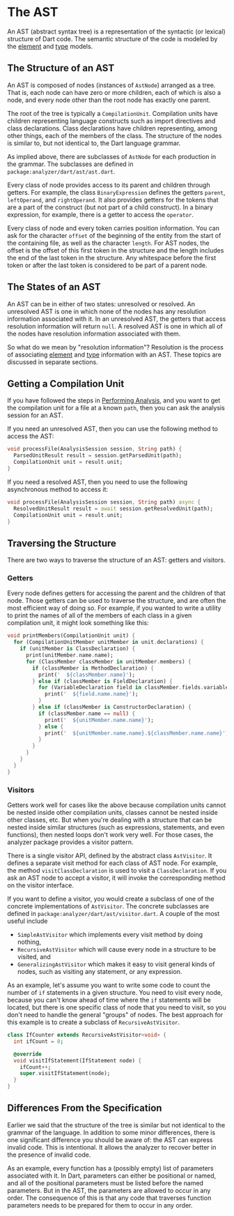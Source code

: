 # The AST

An AST (abstract syntax tree) is a representation of the syntactic (or lexical)
structure of Dart code. The semantic structure of the code is modeled by the
[element][element] and [type][type] models.

## The Structure of an AST

An AST is composed of nodes (instances of `AstNode`) arranged as a tree. That
is, each node can have zero or more children, each of which is also a node, and
every node other than the root node has exactly one parent.

The root of the tree is typically a `CompilationUnit`. Compilation units have
children representing language constructs such as import directives and class
declarations. Class declarations have children representing, among other things,
each of the members of the class. The structure of the nodes is similar to, but
not identical to, the Dart language grammar.

As implied above, there are subclasses of `AstNode` for each production in the
grammar. The subclasses are defined in `package:analyzer/dart/ast/ast.dart`.

Every class of node provides access to its parent and children through getters.
For example, the class `BinaryExpression` defines the getters `parent`,
`leftOperand`, and `rightOperand`. It also provides getters for the tokens that
are a part of the construct (but not part of a child construct). In a binary
expression, for example, there is a getter to access the `operator`.

Every class of node and every token carries position information. You can ask
for the character `offset` of the beginning of the entity from the start of the
containing file, as well as the character `length`. For AST nodes, the offset
is the offset of this first token in the structure and the length includes the
end of the last token in the structure. Any whitespace before the first token or
after the last token is considered to be part of a parent node.

## The States of an AST

An AST can be in either of two states: unresolved or resolved. An unresolved
AST is one in which none of the nodes has any resolution information associated
with it. In an unresolved AST, the getters that access resolution information
will return `null`. A resolved AST is one in which all of the nodes have
resolution information associated with them.

So what do we mean by "resolution information"? Resolution is the process of
associating [element][element] and [type][type] information with an AST. These
topics are discussed in separate sections.

## Getting a Compilation Unit

If you have followed the steps in [Performing Analysis][analysis], and you want
to get the compilation unit for a file at a known `path`, then you can ask the
analysis session for an AST.

If you need an unresolved AST, then you can use the following method to access
the AST:

```dart
void processFile(AnalysisSession session, String path) {
  ParsedUnitResult result = session.getParsedUnit(path);
  CompilationUnit unit = result.unit;
}
```

If you need a resolved AST, then you need to use the following asynchronous
method to access it:

```dart
void processFile(AnalysisSession session, String path) async {
  ResolvedUnitResult result = await session.getResolvedUnit(path);
  CompilationUnit unit = result.unit;
}
```

## Traversing the Structure

There are two ways to traverse the structure of an AST: getters and visitors.

### Getters

Every node defines getters for accessing the parent and the children of that
node. Those getters can be used to traverse the structure, and are often the
most efficient way of doing so. For example, if you wanted to write a utility to
print the names of all of the members of each class in a given compilation unit,
it might look something like this:

```dart
void printMembers(CompilationUnit unit) {
  for (CompilationUnitMember unitMember in unit.declarations) {
    if (unitMember is ClassDeclaration) {
      print(unitMember.name.name);
      for (ClassMember classMember in unitMember.members) {
        if (classMember is MethodDeclaration) {
          print('  ${classMember.name}');
        } else if (classMember is FieldDeclaration) {
          for (VariableDeclaration field in classMember.fields.variables) {
            print('  ${field.name.name}');
          }
        } else if (classMember is ConstructorDeclaration) {
          if (classMember.name == null) {
            print('  ${unitMember.name.name}');
          } else {
            print('  ${unitMember.name.name}.${classMember.name.name}');
          }
        }
      }
    }
  }
}
```

### Visitors

Getters work well for cases like the above because compilation units cannot be
nested inside other compilation units, classes cannot be nested inside other
classes, etc. But when you're dealing with a structure that can be nested inside
similar structures (such as expressions, statements, and even functions), then
nested loops don't work very well. For those cases, the analyzer package
provides a visitor pattern.

There is a single visitor API, defined by the abstract class `AstVisitor`. It
defines a separate visit method for each class of AST node. For example, the
method `visitClassDeclaration` is used to visit a `ClassDeclaration`. If you
ask an AST node to accept a visitor, it will invoke the corresponding method on
the visitor interface.

If you want to define a visitor, you would create a subclass of one of the
concrete implementations of `AstVisitor`. The concrete subclasses are defined in
`package:analyzer/dart/ast/visitor.dart`. A couple of the most useful include
- `SimpleAstVisitor` which implements every visit method by doing nothing,
- `RecursiveAstVisitor` which will cause every node in a structure to be
  visited, and
- `GeneralizingAstVisitor` which makes it easy to visit general kinds of nodes,
  such as visiting any statement, or any expression.

As an example, let's assume you want to write some code to count the number of
`if` statements in a given structure. You need to visit every node, because you
can't know ahead of time where the `if` statements will be located, but there is
one specific class of node that you need to visit, so you don't need to handle
the general "groups" of nodes. The best approach for this example is to create a
subclass of `RecursiveAstVisitor`.

```dart
class IfCounter extends RecursiveAstVisitor<void> {
  int ifCount = 0;

  @override
  void visitIfStatement(IfStatement node) {
    ifCount++;
    super.visitIfStatement(node);
  }
}
```

## Differences From the Specification

Earlier we said that the structure of the tree is similar but not identical to
the grammar of the language. In addition to some minor differences, there is
one significant difference you should be aware of: the AST can express invalid
code. This is intentional. It allows the analyzer to recover better in the
presence of invalid code.

As an example, every function has a (possibly empty) list of parameters
associated with it. In Dart, parameters can either be positional or named, and
all of the positional parameters must be listed before the named parameters. But
in the AST, the parameters are allowed to occur in any order. The consequence of
this is that any code that traverses function parameters needs to be prepared
for them to occur in any order.

[analysis]: analysis.md
[element]: element.md
[type]: type.md

